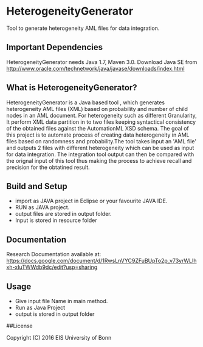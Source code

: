 # HeterogeneityGenerator   
Tool to generate heterogeneity AML files  for data integration.


## Important Dependencies

HeterogeneityGenerator needs Java 1.7, Maven 3.0. Download Java SE from  
http://www.oracle.com/technetwork/java/javase/downloads/index.html


## What is HeterogeneityGenerator?

HeterogeneityGenerator  is a Java based tool , which generates heterogeneity AML files (XML) based on probability and number of child nodes in an AML document. For heterogeneity such as  different Granularity, It perform XML data partition in to two files keeping syntactical consistency of the obtained files against the AutomationML XSD schema. 
The goal of this project is to automate process of creating data heterogeneity in AML files based on randomness and probability.The tool takes input an 'AML file' and outputs 2 files with different heterogeneity which can be used as input for data integration. The integration tool output can then be compared with the orignal input of this tool thus making the process to achieve recall and precision for the obtatined result.


## Build and Setup  

* import as JAVA project in Eclipse or your favourite JAVA IDE.
* RUN as JAVA project.
* output files are stored in output folder.
* Input is stored in resource folder

## Documentation  

Research Documentation available at:   
https://docs.google.com/document/d/1RwsLnVYC9ZFuBUpTo2p_v73yrWLIhxh-xIuTWWdb9dc/edit?usp=sharing

## Usage  

* Give input file Name in main method.
* Run as Java Project
* output is stored in output folder


##License

Copyright (C) 2016 EIS University of Bonn
